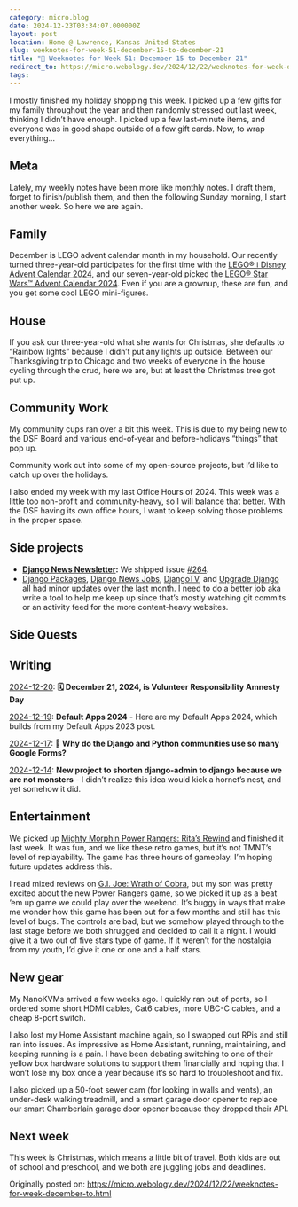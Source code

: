```yaml
---
category: micro.blog
date: 2024-12-23T03:34:07.000000Z
layout: post
location: Home @ Lawrence, Kansas United States
slug: weeknotes-for-week-51-december-15-to-december-21
title: "🎄 Weeknotes for Week 51: December 15 to December 21"
redirect_to: https://micro.webology.dev/2024/12/22/weeknotes-for-week-december-to.html
tags: 
---
```


I mostly finished my holiday shopping this week. I picked up a few gifts for my family throughout the year and then randomly stressed out last week, thinking I didn’t have enough. I picked up a few last-minute items, and everyone was in good shape outside of a few gift cards. Now, to wrap everything…

Meta
----

Lately, my weekly notes have been more like monthly notes. I draft them, forget to finish/publish them, and then the following Sunday morning, I start another week. So here we are again.

Family
------

December is LEGO advent calendar month in my household. Our recently turned three-year-old participates for the first time with the [LEGO® ǀ Disney Advent Calendar 2024](https://www.lego.com/en-us/product/advent-calendar-2024-43253), and our seven-year-old picked the [LEGO® Star Wars™ Advent Calendar 2024](https://www.lego.com/en-us/product/lego-star-wars-advent-calendar-2024-75395). Even if you are a grownup, these are fun, and you get some cool LEGO mini-figures.

House
-----

If you ask our three-year-old what she wants for Christmas, she defaults to “Rainbow lights” because I didn’t put any lights up outside. Between our Thanksgiving trip to Chicago and two weeks of everyone in the house cycling through the crud, here we are, but at least the Christmas tree got put up.

Community Work
--------------

My community cups ran over a bit this week. This is due to my being new to the DSF Board and various end-of-year and before-holidays “things” that pop up.

Community work cut into some of my open-source projects, but I’d like to catch up over the holidays.

I also ended my week with my last Office Hours of 2024. This week was a little too non-profit and community-heavy, so I will balance that better. With the DSF having its own office hours, I want to keep solving those problems in the proper space.

Side projects
-------------

- **[Django News Newsletter](https://django-news.com):** We shipped issue [\#264](https://django-news.com/issues/264#start).
- [Django Packages](https://djangopackages.org), [Django News Jobs](https://jobs.django-news.com), [DjangoTV](https://djangotv.com), and [Upgrade Django](https://upgradedjango.com) all had minor updates over the last month. I need to do a better job aka write a tool to help me keep up since that’s mostly watching git commits or an activity feed for the more content-heavy websites.

Side Quests
-----------

Writing
-------

[2024-12-20](https://micro.webology.dev/2024/12/20/december-is-volunteer.html): **🗓️ December 21, 2024, is Volunteer Responsibility Amnesty Day**

[2024-12-19](https://micro.webology.dev/2024/12/19/default-apps.html): **Default Apps 2024** - Here are my Default Apps 2024, which builds from my Default Apps 2023 post.

[2024-12-17](https://micro.webology.dev/2024/12/17/why-do-the.html): **🤷 Why do the Django and Python communities use so many Google Forms?**

[2024-12-14](https://micro.webology.dev/2024/12/14/new-project-to.html): **New project to shorten django-admin to django because we are not monsters** - I didn’t realize this idea would kick a hornet’s nest, and yet somehow it did.

Entertainment
-------------

We picked up [Mighty Morphin Power Rangers: Rita’s Rewind](https://www.backloggd.com/games/mighty-morphin-power-rangers-ritas-rewind/) and finished it last week. It was fun, and we like these retro games, but it’s not TMNT’s level of replayability. The game has three hours of gameplay. I’m hoping future updates address this.

I read mixed reviews on [G.I. Joe: Wrath of Cobra](https://www.backloggd.com/games/gi-joe-wrath-of-cobra/), but my son was pretty excited about the new Power Rangers game, so we picked it up as a beat ‘em up game we could play over the weekend. It’s buggy in ways that make me wonder how this game has been out for a few months and still has this level of bugs. The controls are bad, but we somehow played through to the last stage before we both shrugged and decided to call it a night. I would give it a two out of five stars type of game. If it weren’t for the nostalgia from my youth, I’d give it one or one and a half stars.

New gear
--------

My NanoKVMs arrived a few weeks ago. I quickly ran out of ports, so I ordered some short HDMI cables, Cat6 cables, more UBC-C cables, and a cheap 8-port switch.

I also lost my Home Assistant machine again, so I swapped out RPis and still ran into issues. As impressive as Home Assistant, running, maintaining, and keeping running is a pain. I have been debating switching to one of their yellow box hardware solutions to support them financially and hoping that I won’t lose my box once a year because it’s so hard to troubleshoot and fix.

I also picked up a 50-foot sewer cam (for looking in walls and vents), an under-desk walking treadmill, and a smart garage door opener to replace our smart Chamberlain garage door opener because they dropped their API.

Next week
---------

This week is Christmas, which means a little bit of travel. Both kids are out of school and preschool, and we both are juggling jobs and deadlines.

Originally posted on: https://micro.webology.dev/2024/12/22/weeknotes-for-week-december-to.html